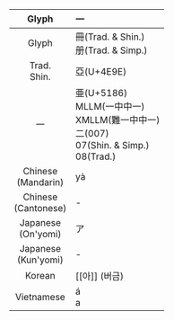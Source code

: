 

|         Glyph          | 一                                                                                   |
| :--------------------: | :---------------------------------------------------------------------------------- |
|         Glyph          | 冊(Trad. & Shin.)<br>册(Trad. & Simp.)                                                |
|     Trad.<br>Shin.     | 亞(U+4E9E)                                                                           |
|           一            | 亜(U+5186)<br>MLLM(一中中一)<br>XMLLM(難一中中一)<br>二(007)<br>07(Shin. & Simp.)<br>08(Trad.) |
| Chinese<br>(Mandarin)  | yà                                                                                  |
| Chinese<br>(Cantonese) | -                                                                                   |
| Japanese<br>(On'yomi)  | ア                                                                                   |
| Japanese<br>(Kun'yomi) | -                                                                                   |
|         Korean         | [[아]] (버금)                                                                          |
|       Vietnamese       | á<br>a                                                                              |
